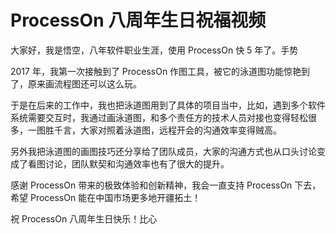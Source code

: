 # ProcessOn 八周年生日祝福视频

大家好，我是悟空，八年软件职业生涯，使用 ProcessOn 快 5 年了。手势

2017 年，我第一次接触到了 ProcessOn 作图工具，被它的泳道图功能惊艳到了，原来画流程图还可以这么玩。

于是在后来的工作中，我也把泳道图用到了具体的项目当中，比如，遇到多个软件系统需要交互时，我通过画泳道图，和多个责任方的技术人员对接也变得轻松很多，一图胜千言，大家对照着泳道图，远程开会的沟通效率变得贼高。

另外我把泳道图的画图技巧还分享给了团队成员，大家的沟通方式也从口头讨论变成了看图讨论，团队默契和沟通效率也有了很大的提升。

感谢 ProcessOn 带来的极致体验和创新精神，我会一直支持 ProcessOn 下去，希望 ProcessOn 能在中国市场更多地开疆拓土！

祝 ProcessOn 八周年生日快乐！比心

